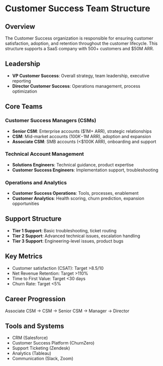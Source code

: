 # Customer Success Team Structure

## Overview
The Customer Success organization is responsible for ensuring customer satisfaction, adoption, and retention throughout the customer lifecycle. This structure supports a SaaS company with 500+ customers and $50M ARR.

## Leadership
- **VP Customer Success**: Overall strategy, team leadership, executive reporting
- **Director Customer Success**: Operations management, process optimization

## Core Teams

### Customer Success Managers (CSMs)
- **Senior CSM**: Enterprise accounts ($1M+ ARR), strategic relationships
- **CSM**: Mid-market accounts ($100K-$1M ARR), adoption and expansion
- **Associate CSM**: SMB accounts (<$100K ARR), onboarding and support

### Technical Account Management
- **Solutions Engineers**: Technical guidance, product expertise
- **Customer Success Engineers**: Implementation support, troubleshooting

### Operations and Analytics
- **Customer Success Operations**: Tools, processes, enablement
- **Customer Analytics**: Health scoring, churn prediction, expansion opportunities

## Support Structure
- **Tier 1 Support**: Basic troubleshooting, ticket routing
- **Tier 2 Support**: Advanced technical issues, escalation handling
- **Tier 3 Support**: Engineering-level issues, product bugs

## Key Metrics
- Customer satisfaction (CSAT): Target >8.5/10
- Net Revenue Retention: Target >110%
- Time to First Value: Target <30 days
- Churn Rate: Target <5%

## Career Progression
Associate CSM → CSM → Senior CSM → Manager → Director

## Tools and Systems
- CRM (Salesforce)
- Customer Success Platform (ChurnZero)
- Support Ticketing (Zendesk)
- Analytics (Tableau)
- Communication (Slack, Zoom)